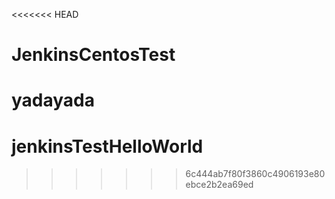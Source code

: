<<<<<<< HEAD
# JenkinsCentosTest
yadayada
=======
# jenkinsTestHelloWorld
>>>>>>> 6c444ab7f80f3860c4906193e80ebce2b2ea69ed
